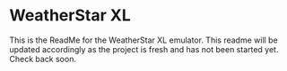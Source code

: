 # WeatherStar XL
This is the ReadMe for the WeatherStar XL emulator. This readme will be updated accordingly as the project is fresh and has not been started yet. Check back soon.
